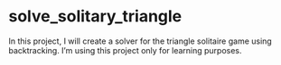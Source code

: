# solve_solitary_triangle
In this project, I will create a solver for the triangle solitaire game using backtracking. I’m using this project only for learning purposes.
